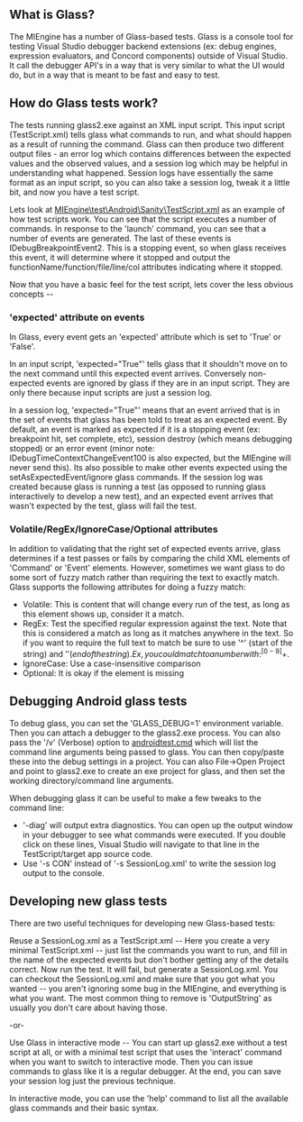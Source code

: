 ## What is Glass?

The MIEngine has a number of Glass-based tests. Glass is a console tool for testing Visual Studio debugger backend extensions (ex: debug engines, expression evaluators, and Concord components) outside of Visual Studio. It call the debugger API's in a way that is very similar to what the UI would do, but in a way that is meant to be fast and easy to test.

## How do Glass tests work?

The tests running glass2.exe against an XML input script. This input script (TestScript.xml) tells glass what commands to run, and what should happen as a result of running the command. Glass can then produce two different output files - an error log which contains differences between the expected values and the observed values, and a session log which may be helpful in understanding what happened. Session logs have essentially the same format as an input script, so you can also take a session log, tweak it a little bit, and now you have a test script.

Lets look at [MIEngine\test\Android\Sanity\TestScript.xml](https://github.com/Microsoft/MIEngine/blob/master/test/Android/Sanity/TestScript.xml) as an example of how test scripts work. You can see that the script executes a number of commands. In response to the 'launch' command, you can see that a number of events are generated. The last of these events is IDebugBreakpointEvent2. This is a stopping event, so when glass receives this event, it will determine where it stopped and output the functionName/function/file/line/col attributes indicating where it stopped.

Now that you have a basic feel for the test script, lets cover the less obvious concepts --

### 'expected' attribute on events
In Glass, every event gets an 'expected' attribute which is set to 'True' or 'False'.

In an input script, 'expected="True"' tells glass that it shouldn't move on to the next command until this expected event arrives. Conversely non-expected events are ignored by glass if they are in an input script. They are only there because input scripts are just a session log.

In a session log, 'expected="True"' means that an event arrived that is in the set of events that glass has been told to treat as an expected event. By default, an event is marked as expected if it is a stopping event (ex: breakpoint hit, set complete, etc), session destroy (which means debugging stopped) or an error event (minor note: IDebugTimeContextChangeEvent100 is also expected, but the MIEngine will never send this). Its also possible to make other events expected using the setAsExpectedEvent/ignore glass commands. If the session log was created because glass is running a test (as opposed to running glass interactively to develop a new test), and an expected event arrives that wasn't expected by the test, glass will fail the test.

### Volatile/RegEx/IgnoreCase/Optional attributes

In addition to validating that the right set of expected events arrive, glass determines if a test passes or fails by comparing the child XML elements of 'Command' or 'Event' elements. However, sometimes we want glass to do some sort of fuzzy match rather than requiring the text to exactly match. Glass supports the following attributes for doing a fuzzy match:

* Volatile: This is content that will change every run of the test, as long as this element shows up, consider it a match.
* RegEx: Test the specified regular expression against the text. Note that this is considered a match as long as it matches anywhere in the text. So if you want to require the full text to match be sure to use '^' (start of the string) and '$' (end of the string). Ex, you could match to a number with: ^[0-9]+$.
* IgnoreCase: Use a case-insensitive comparison
* Optional: It is okay if the element is missing

## Debugging Android glass tests

To debug glass, you can set the 'GLASS_DEBUG=1' environment variable. Then you can attach a debugger to the glass2.exe process. You can also pass the '/v' (Verbose) option to [androidtest.cmd](https://github.com/Microsoft/MIEngine/blob/master/test/Android/androidtest.cmd) which will list the command line arguments being passed to glass. You can then copy/paste these into the debug settings in a project. You can also File->Open Project and point to glass2.exe to create an exe project for glass, and then set the working directory/command line arguments.

When debugging glass it can be useful to make a few tweaks to the command line:
* '-diag' will output extra diagnostics. You can open up the output window in your debugger to see what commands were executed. If you double click on these lines, Visual Studio will navigate to that line in the TestScript/target app source code.
* Use '-s CON' instead of '-s SessionLog.xml' to write the session log output to the console.

## Developing new glass tests

There are two useful techniques for developing new Glass-based tests:

Reuse a SessionLog.xml as a TestScript.xml -- Here you create a very minimal TestScript.xml -- just list the commands you want to run, and fill in the name of the expected events but don't bother getting any of the details correct. Now run the test. It will fail, but generate a SessionLog.xml. You can checkout the SessionLog.xml and make sure that you got what you wanted -- you aren't ignoring some bug in the MIEngine, and everything is what you want. The most common thing to remove is 'OutputString' as usually you don't care about having those.

-or-

Use Glass in interactive mode -- You can start up glass2.exe without a test script at all, or with a minimal test script that uses the 'interact' command when you want to switch to interactive mode. Then you can issue commands to glass like it is a regular debugger. At the end, you can save your session log just the previous technique.

In interactive mode, you can use the 'help' command to list all the available glass commands and their basic syntax.